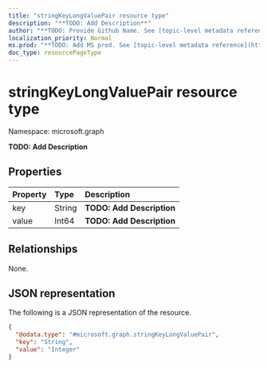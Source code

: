 ```yaml
---
title: "stringKeyLongValuePair resource type"
description: "**TODO: Add Description**"
author: "**TODO: Provide Github Name. See [topic-level metadata reference](https://msgo.azurewebsites.net/add/document/guidelines/metadata.html#topic-level-metadata)**"
localization_priority: Normal
ms.prod: "**TODO: Add MS prod. See [topic-level metadata reference](https://msgo.azurewebsites.net/add/document/guidelines/metadata.html#topic-level-metadata)**"
doc_type: resourcePageType
---
```


# stringKeyLongValuePair resource type

Namespace: microsoft.graph

**TODO: Add Description**

## Properties
|Property|Type|Description|
|:---|:---|:---|
|key|String|**TODO: Add Description**|
|value|Int64|**TODO: Add Description**|

## Relationships
None.

## JSON representation
The following is a JSON representation of the resource.
<!-- {
  "blockType": "resource",
  "@odata.type": "microsoft.graph.stringKeyLongValuePair"
}
-->
``` json
{
  "@odata.type": "#microsoft.graph.stringKeyLongValuePair",
  "key": "String",
  "value": "Integer"
}
```

